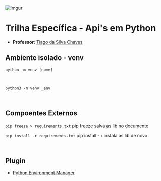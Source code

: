 ![Imgur](https://i.imgur.com/j9JmM4L.png)

# **Trilha Específica - Api's em Python**

- **Professor**: [Tiago da Silva Chaves](https://www.linkedin.com/in/txaves/)

## Ambiente isolado - venv
`python -m venv [nome]`

<br/>

`python3 -m venv _env`

<br>

## Compoentes Externos
`pip freeze > requirements.txt`
pip freeze salva as lib no documento

`pip install -r requirements.txt` 
pip install - r <nome do documento>  instala as lib de novo

<br>

## Plugin
- [Python Environment Manager](https://marketplace.visualstudio.com/items?itemName=donjayamanne.python-environment-manager)
